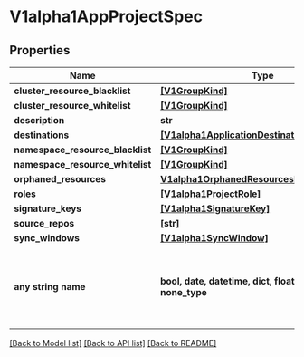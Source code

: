 # V1alpha1AppProjectSpec


## Properties
Name | Type | Description | Notes
------------ | ------------- | ------------- | -------------
**cluster_resource_blacklist** | [**[V1GroupKind]**](V1GroupKind.md) |  | [optional] 
**cluster_resource_whitelist** | [**[V1GroupKind]**](V1GroupKind.md) |  | [optional] 
**description** | **str** |  | [optional] 
**destinations** | [**[V1alpha1ApplicationDestination]**](V1alpha1ApplicationDestination.md) |  | [optional] 
**namespace_resource_blacklist** | [**[V1GroupKind]**](V1GroupKind.md) |  | [optional] 
**namespace_resource_whitelist** | [**[V1GroupKind]**](V1GroupKind.md) |  | [optional] 
**orphaned_resources** | [**V1alpha1OrphanedResourcesMonitorSettings**](V1alpha1OrphanedResourcesMonitorSettings.md) |  | [optional] 
**roles** | [**[V1alpha1ProjectRole]**](V1alpha1ProjectRole.md) |  | [optional] 
**signature_keys** | [**[V1alpha1SignatureKey]**](V1alpha1SignatureKey.md) |  | [optional] 
**source_repos** | **[str]** |  | [optional] 
**sync_windows** | [**[V1alpha1SyncWindow]**](V1alpha1SyncWindow.md) |  | [optional] 
**any string name** | **bool, date, datetime, dict, float, int, list, str, none_type** | any string name can be used but the value must be the correct type | [optional]

[[Back to Model list]](../README.md#documentation-for-models) [[Back to API list]](../README.md#documentation-for-api-endpoints) [[Back to README]](../README.md)


